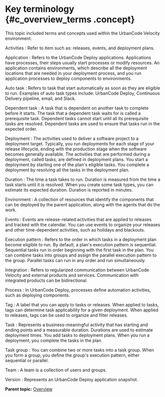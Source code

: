 # Key terminology {#c_overview_terms .concept}

This topic included terms and concepts used within the UrbanCode Velocity environment.

 Activities
 :   Refer to item such as: releases, events, and deployment plans.

  Application
 :   Refers to the UrbanCode Deploy applications. Applications have processes, their steps usually start processes or modify resources. An application contains environments, which describe all the deployment locations that are needed in your deployment process, and you run application processes to deploy components to environments.

  Auto task
 :   Refers to task that start automatically as soon as they are eligible to run. Examples of auto task types include: UrbanCode Deploy, Continuous Delivery pipeline, email, and Slack.

  Dependent task
 :   A task that is dependent on another task to complete before it starts. The task that a dependent task waits for is called a prerequisite task. Dependent tasks cannot start until all its prerequisite tasks are resolved. Dependent tasks are used to ensure that tasks run in the expected order.

  Deployment
 :   The activities used to deliver a software project to a deployment target. Typically, you run deployments for each stage of your release lifecycle, ending with the production stage when the software becomes generally available. The activities that are performed during a deployment, called tasks, are defined in deployment plans. You start a deployment by starting one of the plan's eligible tasks. You complete a deployment by resolving all the tasks in the deployment plan.

  Duration
 :   The time a task takes to run. Duration is measured from the time a task starts until it is resolved. When you create some task types, you can estimate its expected duration. Duration is reported in minutes.

  Environment
 :   A collection of resources that identify the components that can be deployed by the parent application, along with the agents that do the work.

  Events
 :   Events are release-related activities that are applied to releases and tracked with the calendar. You can use events to organize your releases and other time-dependent activities, such as holidays and blackouts.

  Execution pattern
 :   Refers to the order in which tasks in a deployment plan become eligible to run. By default, a plan's execution pattern is sequential. Sequential tasks run in order beginning with the first task in the plan. You can combine tasks into groups and assign the parallel execution pattern to the group. Parallel tasks can run in any order and run simultaneously.

  Integration
 :   Refers to regularized communication between UrbanCode Velocity and external products and services. Communication with integrated products can be bidirectional.

  Process
 :   In UrbanCode Deploy, processes define automation activities, such as deploying components.

  Tag
 :   A label that you can apply to tasks or releases. When applied to tasks, tags can determine task applicability for a given deployment. When applied to releases, tags can be used to organize and filter releases.

  Task
 :   Represents a business-meaningful activity that has starting and ending points and a measurable duration. Durations are used to estimate deployment times. You add tasks to deployment plans. When you run a deployment, you complete the tasks in the plan

  Task group
 :   You can combine two or more tasks into a task group. When you form a group, you define the group's execution pattern, either sequential or parallel.

  Team
 :   A team is a collection of users and groups.

  Version
 :   Represents an UrbanCode Deploy application snapshot.

 **Parent topic:** [Overview](../topics/c_node_overview.md)

